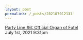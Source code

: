 ```yaml
---
layout: post
permalink: /_posts/202107012131
---
```


<a href=" https://microcosmpublishing.com/catalog/zines/28431">
Party Line #6: Official Organ of Futel                    </a>

<div id="footer">
<span id="timestamp"> July 1st, 2021 9:31pm </span>
</div>
